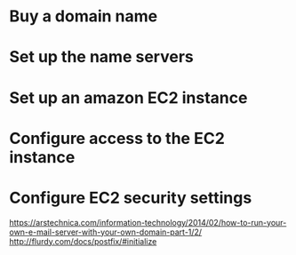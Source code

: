 # Buy a domain name 
# Set up the name servers 
# Set up an amazon EC2 instance 
# Configure access to the EC2 instance 
# Configure EC2 security settings 
https://arstechnica.com/information-technology/2014/02/how-to-run-your-own-e-mail-server-with-your-own-domain-part-1/2/
http://flurdy.com/docs/postfix/#initialize